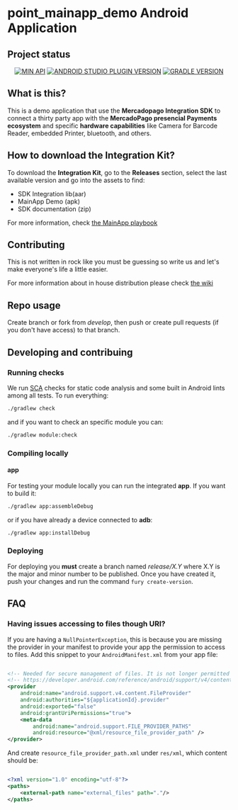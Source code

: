 # point_mainapp_demo Android Application

## Project status

<p align="center">
<a href='https://android-arsenal.com/api?level=21'><img alt='MIN API' src='https://img.shields.io/badge/min%20api-23-blue?style=for-the-badge'/></a>
<a href='https://developer.android.com/studio/releases#4.2.1'><img alt='ANDROID STUDIO PLUGIN VERSION' src='https://img.shields.io/badge/android%20studio-4.2.1-blue?style=for-the-badge'/></a>
<a href='https://docs.gradle.org/7.4.0/release-notes.html'><img alt='GRADLE VERSION' src='https://img.shields.io/badge/gradle-7.4.0-blue?style=for-the-badge'/></a>
</p>

## What is this?

This is a demo application that use the **Mercadopago Integration SDK** to connect a thirty party app with the **MercadoPago presencial Payments ecosystem** and specific **hardware capabilities** like Camera for Barcode Reader, embedded Printer, bluetooth, and others.

## How to download the Integration Kit?

To download the **Integration Kit**, go to the **Releases** section, select the last available version and go into the assets to find:
- SDK Integration lib(aar)
- MainApp Demo (apk)
- SDK documentation (zip)

For more information, check [the MainApp playbook](https://www.mercadopago.com.br/developers/es/docs/main-apps/landing)

## Contributing

This is not written in rock like you must be guessing so write us and let's make everyone's life a little easier.

For more information about in house distribution please check [the wiki](https://sites.google.com/mercadolibre.com/mobile/arquitectura/in-house-distribution-mds)

## Repo usage

Create branch or fork from *develop*, then push or create pull requests (if you don't have access) to that branch.

## Developing and contribuing

### Running checks

We run [SCA](https://github.com/Monits/static-code-analysis-plugin) checks for static code analysis and some built in Android lints among all tests. To run everything:

``` bash
./gradlew check
```

and if you want to check an specific module you can:

``` bash
./gradlew module:check
```

### Compiling locally

#### app

For testing your module locally you can run the integrated **app**. If you want to build it:

``` bash
./gradlew app:assembleDebug
```

or if you have already a device connected to **adb**:

``` bash
./gradlew app:installDebug
```

### Deploying

For deploying you **must** create a branch named _release/X.Y_ where X.Y is the major and minor number to be published. Once you have created it, push your changes and run the command `fury create-version`.

## FAQ

### Having issues accessing to files though URI?

If you are having a `NullPointerException`, this is because you are missing the provider in your manifest to provide your app the permission to access to files. Add this snippet to your `AndroidManifest.xml` from your app file:

``` xml

<!-- Needed for secure management of files. It is not longer permitted to access a file with file:///-->
<!-- https://developer.android.com/reference/android/support/v4/content/FileProvider.html -->
<provider
    android:name="android.support.v4.content.FileProvider"
    android:authorities="${applicationId}.provider"
    android:exported="false"
    android:grantUriPermissions="true">
    <meta-data
        android:name="android.support.FILE_PROVIDER_PATHS"
        android:resource="@xml/resource_file_provider_path" />
</provider>
```

And create `resource_file_provider_path.xml` under `res/xml`, which content should be:

``` xml

<?xml version="1.0" encoding="utf-8"?>
<paths>
    <external-path name="external_files" path="."/>
</paths>

```
